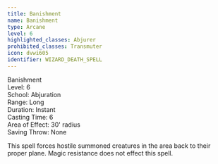 ```yaml
---
title: Banishment
name: Banishment
type: Arcane
level: 6
highlighted_classes: Abjurer
prohibited_classes: Transmuter
icon: dvwi605
identifier: WIZARD_DEATH_SPELL
---
```

Banishment  
Level: 6  
School: Abjuration  
Range: Long  
Duration: Instant  
Casting Time: 6  
Area of Effect: 30' radius  
Saving Throw: None  
  
This spell forces hostile summoned creatures in the area back to their proper plane. Magic resistance does not effect this spell.  
